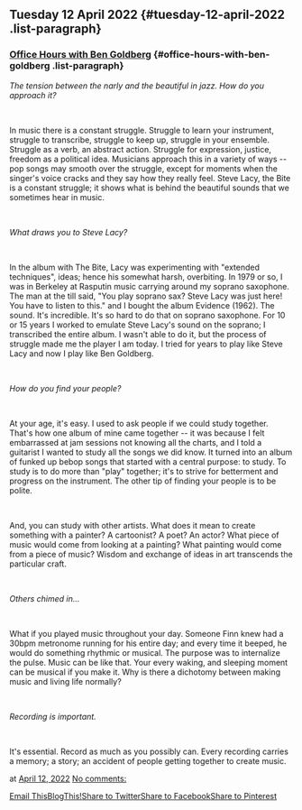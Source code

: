## Tuesday 12 April 2022 {#tuesday-12-april-2022 .list-paragraph}

### [Office Hours with Ben Goldberg](https://www.rohanprasad.org/2022/04/office-hours-with-ben-goldberg.html)  {#office-hours-with-ben-goldberg .list-paragraph}

*The tension between the narly and the beautiful in jazz. How do you
approach it?*

 

In music there is a constant struggle. Struggle to learn your
instrument, struggle to transcribe, struggle to keep up, struggle in
your ensemble. Struggle as a verb, an abstract action. Struggle for
expression, justice, freedom as a political idea. Musicians approach
this in a variety of ways \-- pop songs may smooth over the struggle,
except for moments when the singer\'s voice cracks and they say how they
really feel. Steve Lacy, the Bite is a constant struggle; it shows what
is behind the beautiful sounds that we sometimes hear in music. 

 

*What draws you to Steve Lacy?*

 

In the album with The Bite, Lacy was experimenting with \"extended
techniques\", ideas; hence his somewhat harsh, overbiting. In 1979 or
so, I was in Berkeley at Rasputin music carrying around my soprano
saxophone. The man at the till said, \"You play soprano sax? Steve Lacy
was just here! You have to listen to this.\" and I bought the album
Evidence (1962). The sound. It\'s incredible. It\'s so hard to do that
on soprano saxophone. For 10 or 15 years I worked to emulate Steve
Lacy\'s sound on the soprano; I transcribed the entire album. I wasn\'t
able to do it, but the process of struggle made me the player I am
today. I tried for years to play like Steve Lacy and now I play like Ben
Goldberg.

 

*How do you find your people?*

 

At your age, it\'s easy. I used to ask people if we could study
together. That\'s how one album of mine came together \-- it was because
I felt embarrassed at jam sessions not knowing all the charts, and I
told a guitarist I wanted to study all the songs we did know. It turned
into an album of funked up bebop songs that started with a central
purpose: to study. To study is to do more than \"play\" together; it\'s
to strive for betterment and progress on the instrument. The other tip
of finding your people is to be polite. 

 

And, you can study with other artists. What does it mean to create
something with a painter? A cartoonist? A poet? An actor? What piece of
music would come from looking at a painting? What painting would come
from a piece of music? Wisdom and exchange of ideas in art transcends
the particular craft.

 

*Others chimed in...*

 

What if you played music throughout your day. Someone Finn knew had a
30bpm metronome running for his entire day; and every time it beeped, he
would do something rhythmic or musical. The purpose was to internalize
the pulse. Music can be like that. Your every waking, and sleeping
moment can be musical if you make it. Why is there a dichotomy between
making music and living life normally?

 

*Recording is important.*

 

It\'s essential. Record as much as you possibly can. Every recording
carries a memory; a story; an accident of people getting together to
create music.

at [April 12,
2022](https://www.rohanprasad.org/2022/04/office-hours-with-ben-goldberg.html)
[No
comments:](https://www.rohanprasad.org/2022/04/office-hours-with-ben-goldberg.html#comment-form)

[Email
This](https://www.blogger.com/share-post.g?blogID=597296393545314941&postID=568315528671299097&target=email)[BlogThis!](https://www.blogger.com/share-post.g?blogID=597296393545314941&postID=568315528671299097&target=blog)[Share
to
Twitter](https://www.blogger.com/share-post.g?blogID=597296393545314941&postID=568315528671299097&target=twitter)[Share
to
Facebook](https://www.blogger.com/share-post.g?blogID=597296393545314941&postID=568315528671299097&target=facebook)[Share
to
Pinterest](https://www.blogger.com/share-post.g?blogID=597296393545314941&postID=568315528671299097&target=pinterest)

